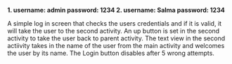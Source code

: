 **1. username: admin 
password: 1234
 2. username: Salma password: 1234**



A simple log in screen that checks the users credentials and if it is valid, it will take the user to the second activity. 
An up button is set in the second activity to take the user back to parent activity. 
The text view in the second actiivity takes in the name of the user from the main activity and 
welcomes the user by its name. 
The Login button disables after 5 wrong attempts.
